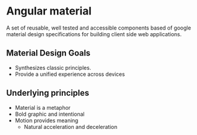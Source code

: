# Angular material
A set of reusable, well tested and accessible components based of google material design specifications for building client side web applications.

## Material Design Goals
* Synthesizes classic principles.
* Provide a unified experience across devices
## Underlying principles
* Material is a metaphor
* Bold graphic and intentional
* Motion provides meaning
    * Natural acceleration and deceleration

